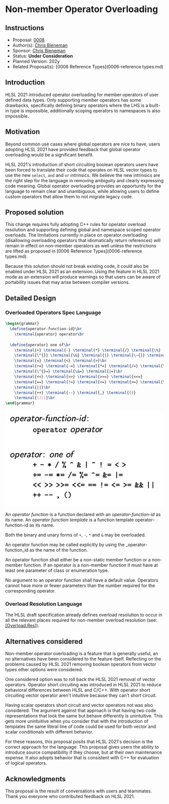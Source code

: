 # Non-member Operator Overloading

## Instructions

* Proposal: [0008](0008-non-member-operator-overloading.md)
* Author(s): [Chris Bieneman](https://github.com/llvm-beanz)
* Sponsor: [Chris Bieneman](https://github.com/llvm-beanz)
* Status: **Under Consideration**
* Planned Version: 202y
* Related Proposal(s): [0006 Reference Types](0006-reference types.md)

## Introduction

HLSL 2021 introduced operator overloading for member operators of user defined
data types. Only supporting member operators has some drawbacks, specifically
defining binary operators where the LHS is a built-in type is impossible,
additionally scoping operators to namespaces is also impossible.

## Motivation

Beyond common use cases where global operators are nice to have, users adopting
HLSL 2021 have provided feedback that global operator overloading would be a
significant benefit.

HLSL 2021's introduction of short circuiting boolean operators users have been
forced to translate their code that operates on HLSL vector types to use the
new `select`, `and` and `or` intrinsics. We believe the new intrinsics are the
right step for the language in removing ambiguity and clearly expressing code
meaning. Global operator overloading provides an opportunity for the language to
remain clear and unambiguous, while allowing users to define custom operators
that allow them to not migrate legacy code.

## Proposed solution

This change requires fully adopting C++ rules for operator overload resolution
and supporting defining global and namespace scoped operator overloads. The
limitations currently in place on operator overloading (disallowing overloading
operators that idiomatically return references) will remain in effect on
non-member operators as well unless the restrictions are lifted as proposed in
[0006 Reference Types](0006-reference types.md).

Because this solution should not break existing code, it could also be enabled
under HLSL 2021 as an extension. Using the feature in HLSL 2021 mode as an
extension will produce warnings so that users can be aware of portability issues
that may arise between compiler versions.

## Detailed Design

### **Overloaded Operators** Spec Language

```latex
\begin{grammar}
  \define{operator-function-id}\br
    \terminal{operator} operator\br

  \define{operator} one of\br
    \terminal{+} \terminal{-} \terminal{*} \terminal{/} \terminal{\%}
    \terminal{\^{}} \terminal{\&} \terminal{|} \terminal{\~{}} \terminal{!}
    \terminal{=} \terminal{<} \terminal{>}\br
    \terminal{+=} \terminal{-=} \terminal{*=} \terminal{/=} \terminal{\%=}
    \terminal{\^{}=} \terminal{\&=} \terminal{|=}\br
    \terminal{<<} \terminal{>>} \terminal{>>=} \terminal{<<=}
    \terminal{==} \terminal{!=} \terminal{<=} \terminal{>=} \terminal{\&\&}
    \terminal{||}\br
    \terminal{++} \terminal{--} \terminal{,} \terminal{()}
    \terminal{\[\]}\br
\end{grammar}
```
![Latex Rendering](0008-assets/OperatorGrammar.png)

An _operator function_ is a function declared with an _operator-function-id_ as
its name. An _operator function template_ is a function template
operator-function-id as its name.

Both the binary and unary forms of `+`, `-`, `*` and `&` may be overloaded.

An operator function may be called explicitly by using the _operator-function_id
as the name of the function.

An operator function shall either be a non-static member function or a
non-member function. If an operator is a non-member function it must have at
least one parameter of class or enumeration type.

No argument to an operator function shall have a default value. Operators cannot
have more or fewer parameters than the number required for the corresponding
operator.

### Overload Resolution Language

The HLSL draft specification already defines overload resolution to occur in all
the relevant places required for non-member overload resolution (see:
[[Overload.Res]](https://microsoft.github.io/hlsl-specs/specs/hlsl.html#Overload.Res)).

## Alternatives considered

Non-member operator overloading is a feature that is generally useful, an no
alternatives have been considered to the feature itself. Reflecting on the
problems caused by HLSL 2021 removing boolean operators from vector types other
options were considered.

One considered option was to roll back the HLSL 2021 removal of vector
operators. Operator short circuiting was introduced in HLSL 2021 to reduce
behavioral differences between HLSL and C/C++. With operator short circuiting
vector operator aren't intuitive because they can't short circuit.

Having scalar operators short circuit and vector operators not was also
considered. The argument against that approach is that having two code
representations that look the same but behave differently is unintuitive. This
gets more unintuitive when you consider that with the introduction of templates
the same literal line of code could be used for both vector and scalar
conditionals with different behavior.

For these reasons, this proposal posits that HLSL 2021's decision is the correct
approach for the language. This proposal gives users the ability to introduce
source compatibility if they choose, but at their own maintenance expense. It
also adopts behavior that is consistent with C++ for evaluation of logical
operators.

## Acknowledgments

This proposal is the result of conversations with users and teammates. Thank you
everyone who contributed feedback on HLSL 2021.
